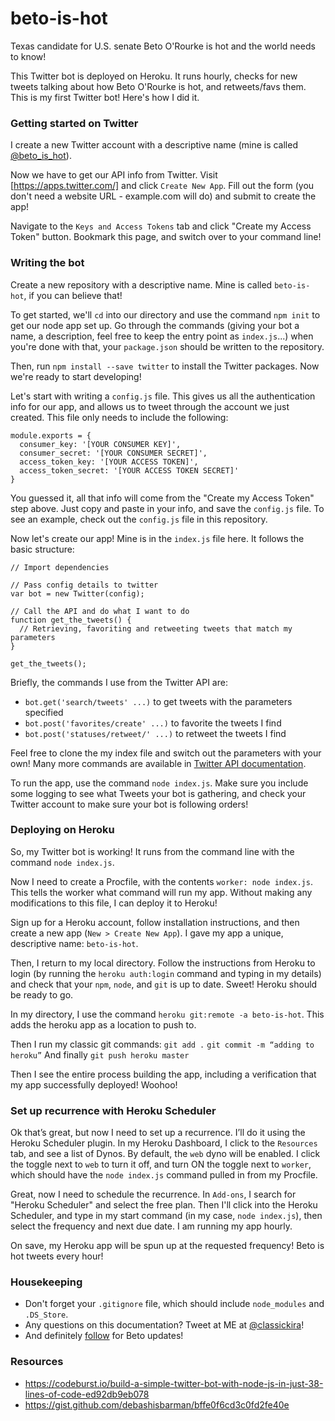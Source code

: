 # beto-is-hot

Texas candidate for U.S. senate Beto O'Rourke is hot and the world needs to know!

This Twitter bot is deployed on Heroku. It runs hourly, checks for new tweets talking about how Beto O'Rourke is hot, and retweets/favs them. This is my first Twitter bot! Here's how I did it.

### Getting started on Twitter

I create a new Twitter account with a descriptive name (mine is called [@beto_is_hot](https://twitter.com/beto_is_hot)).  

Now we have to get our API info from Twitter. Visit [https://apps.twitter.com/] and click `Create New App`. Fill out the form (you don't need a website URL - example.com will do) and submit to create the app!

Navigate to the `Keys and Access Tokens` tab and click  "Create my Access Token" button. Bookmark this page, and switch over to your command line!

### Writing the bot

Create a new repository with a descriptive name. Mine is called `beto-is-hot`, if you can believe that!

To get started, we'll `cd` into our directory and use the command `npm init` to get our node app set up. Go through the commands (giving your bot a name, a description, feel free to keep the entry point as `index.js`...) when you're done with that, your `package.json` should be written to the repository. 

Then, run `npm install --save twitter` to install the Twitter packages. Now we're ready to start developing!

Let's start with writing a `config.js` file. This gives us all the authentication info for our app, and allows us to tweet through the account we just created. This file only needs to include the following: 

```
module.exports = {
  consumer_key: '[YOUR CONSUMER KEY]',
  consumer_secret: '[YOUR CONSUMER SECRET]',
  access_token_key: '[YOUR ACCESS TOKEN]',
  access_token_secret: '[YOUR ACCESS TOKEN SECRET]'
}
```

You guessed it, all that info will come from the "Create my Access Token" step above. Just copy and paste in your info, and save the `config.js` file. To see an example, check out the `config.js` file in this repository.

Now let's create our app! Mine is in the `index.js` file here. It follows the basic structure:

``` 
// Import dependencies

// Pass config details to twitter
var bot = new Twitter(config);

// Call the API and do what I want to do
function get_the_tweets() {
  // Retrieving, favoriting and retweeting tweets that match my parameters
}

get_the_tweets();
```

Briefly, the commands I use from the Twitter API are:
* `bot.get('search/tweets' ...)` to get tweets with the parameters specified
* `bot.post('favorites/create' ...)` to favorite the tweets I find
* `bot.post('statuses/retweet/' ...)` to retweet the tweets I find

Feel free to clone the my index file and switch out the parameters with your own! Many more commands are available in [Twitter API documentation](https://developer.twitter.com/en/docs).

To run the app, use the command `node index.js`. Make sure you include some logging to see what Tweets your bot is gathering, and check your Twitter account to make sure your bot is following orders!


### Deploying on Heroku

So, my Twitter bot is working! It runs from the command line with the command `node index.js`.

Now I need to create a Procfile, with the contents `worker: node index.js`. This tells the worker what command will run my app. Without making any modifications to this file, I can deploy it to Heroku! 

Sign up for a Heroku account, follow installation instructions, and then create a new app (`New > Create New App`). I gave my app a unique, descriptive name: `beto-is-hot`. 

Then, I return to my local directory. Follow the instructions from Heroku to login (by running the `heroku auth:login` command and typing in my details) and check that your `npm`, `node`, and `git` is up to date. Sweet! Heroku should be ready to go.

In my directory, I use the command `heroku git:remote -a beto-is-hot`. This adds the heroku app as a location to push to.

Then I run my classic git commands:
`git add .`
`git commit -m “adding to heroku”`
And finally
`git push heroku master`

Then I see the entire process building the app, including a verification that my app successfully deployed! Woohoo!

### Set up recurrence with Heroku Scheduler

Ok that’s great, but now I need to set up a recurrence. I’ll do it using the Heroku Scheduler plugin. In my Heroku Dashboard, I click to the `Resources` tab, and see a list of Dynos. By default, the `web` dyno will be enabled. I click the toggle next to `web` to turn it off, and turn ON the toggle next to `worker`, which should have the `node index.js` command pulled in from my Procfile. 

Great, now I need to schedule the recurrence. In `Add-ons`, I search for "Heroku Scheduler" and select the free plan. Then I'll click into the Heroku Scheduler, and type in my start command (in my case, `node index.js`), then select the frequency and next due date. I am running my app hourly. 

On save, my Heroku app will be spun up at the requested frequency! Beto is hot tweets every hour!

### Housekeeping

* Don't forget your `.gitignore` file, which should include `node_modules` and `.DS_Store`. 
* Any questions on this documentation? Tweet at ME at [@classickira](https://twitter.com/classickira)!
* And definitely [follow](https://twitter.com/beto_is_hot) for Beto updates!

### Resources
* https://codeburst.io/build-a-simple-twitter-bot-with-node-js-in-just-38-lines-of-code-ed92db9eb078
* https://gist.github.com/debashisbarman/bffe0f6cd3c0fd2fe40e

